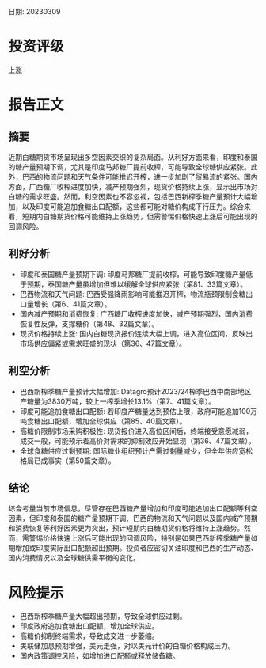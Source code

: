 
日期: 20230309

# 投资评级

上涨

# 报告正文

## 摘要

近期白糖期货市场呈现出多空因素交织的复杂局面。从利好方面来看，印度和泰国的糖产量预期下调，尤其是印度马邦糖厂提前收榨，可能导致全球糖供应紧张。此外，巴西的物流问题和天气条件可能推迟开榨，进一步加剧了贸易流的紧张。国内方面，广西糖厂收榨进度加快，减产预期强烈，现货价格持续上涨，显示出市场对白糖的需求旺盛。然而，利空因素也不容忽视，包括巴西新榨季糖产量预计大幅增加，以及印度可能追加食糖出口配额，这些都可能对糖价构成下行压力。综合来看，短期内白糖期货价格可能维持上涨趋势，但需警惕价格快速上涨后可能出现的回调风险。

## 利好分析

* 印度和泰国糖产量预期下调: 印度马邦糖厂提前收榨，可能导致印度糖产量低于预期，泰国糖产量虽增加但难以缓解全球供应紧张（第81、33篇文章）。
* 巴西物流和天气问题: 巴西受强降雨影响可能推迟开榨，物流瓶颈限制食糖出口量增长（第6、41篇文章）。
* 国内减产预期和消费恢复: 广西糖厂收榨进度加快，减产预期强烈，国内消费恢复性反弹，支撑糖价（第48、32篇文章）。
* 现货价格持续上涨: 国内白糖现货报价连续大幅上调，进入高位区间，反映出市场供应偏紧或需求旺盛的现状（第36、47篇文章）。

## 利空分析

* 巴西新榨季糖产量预计大幅增加: Datagro预计2023/24榨季巴西中南部地区产糖量为3830万吨，较上一榨季增长13.1%（第7、41篇文章）。
* 印度可能追加食糖出口配额: 若印度产糖量达到预估上限，政府可能追加100万吨食糖出口配额，增加全球供应（第85、40篇文章）。
* 高糖价限制市场采购积极性: 现货报价进入高位区间后，终端接受意愿减弱，成交一般，可能预示着高价对需求的抑制效应开始显现（第36、47篇文章）。
* 全球食糖供应过剩预期: 国际糖业组织预计产需过剩量减少，但全年供应宽松格局已成事实（第50篇文章）。

## 结论

综合考量当前市场信息，尽管存在巴西糖产量增加和印度可能追加出口配额等利空因素，但印度和泰国的糖产量预期下调、巴西的物流和天气问题以及国内减产预期和消费恢复等利好因素更为突出，预计短期内白糖期货价格将维持上涨趋势。然而，需警惕价格快速上涨后可能出现的回调风险，特别是如果巴西新榨季糖产量如期增加或印度实际出口配额超出预期。投资者应密切关注印度和巴西的生产动态、国内消费情况以及全球糖供需平衡的变化。

# 风险提示

* 巴西新榨季糖产量大幅超出预期，导致全球供应过剩。
* 印度政府追加食糖出口配额，增加全球供应。
* 高糖价抑制终端需求，导致成交进一步萎缩。
* 美联储加息预期增强，美元走强，对以美元计价的白糖价格构成压力。
* 国内政策调控风险，如增加进口配额或释放储备糖。
